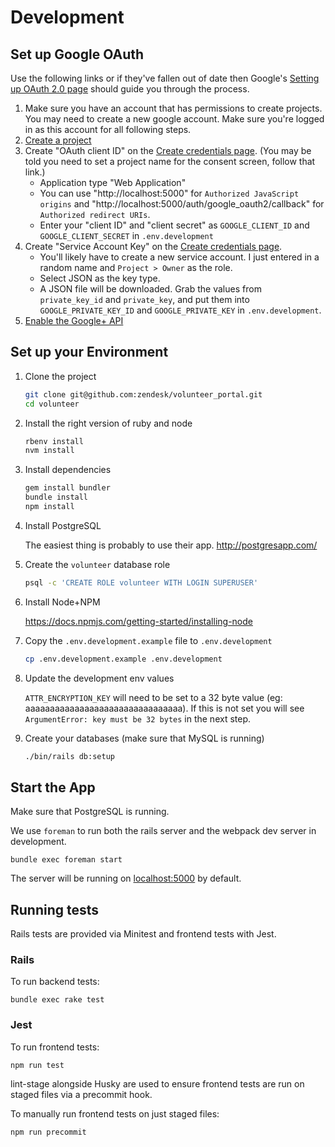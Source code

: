 # Development

## Set up Google OAuth

Use the following links or if they've fallen out of date then Google's [Setting
up OAuth 2.0 page](https://support.google.com/cloud/answer/6158849?hl=en) should
guide you through the process.

1. Make sure you have an account that has permissions to create projects. You
   may need to create a new google account. Make sure you're logged in as this
   account for all following steps.
1. [Create a project](https://console.cloud.google.com/projectcreate)
1. Create "OAuth client ID" on the [Create credentials
   page](https://console.cloud.google.com/apis/credentials). (You may be told
   you need to set a project name for the consent screen, follow that link.)
   * Application type "Web Application"
   * You can use "http://localhost:5000" for `Authorized JavaScript origins` and
     "http://localhost:5000/auth/google_oauth2/callback" for `Authorized
     redirect URIs`.
   * Enter your "client ID" and "client secret" as `GOOGLE_CLIENT_ID` and
   `GOOGLE_CLIENT_SECRET` in `.env.development`
1. Create "Service Account Key" on the [Create credentials
   page](https://console.cloud.google.com/apis/credentials).
   * You'll likely have to create a new service account. I just entered in a
     random name and `Project > Owner` as the role.
   * Select JSON as the key type.
   * A JSON file will be downloaded. Grab the values from `private_key_id` and
     `private_key`, and put them into `GOOGLE_PRIVATE_KEY_ID` and
     `GOOGLE_PRIVATE_KEY` in `.env.development`.
1. [Enable the Google+ API](https://console.developers.google.com/apis/library/plus.googleapis.com/)

## Set up your Environment

1. Clone the project

   ```bash
   git clone git@github.com:zendesk/volunteer_portal.git
   cd volunteer
   ```

1. Install the right version of ruby and node

   ```bash
   rbenv install
   nvm install
   ```

1. Install dependencies

   ```bash
   gem install bundler
   bundle install
   npm install
   ```

1. Install PostgreSQL

   The easiest thing is probably to use their app. http://postgresapp.com/

1. Create the `volunteer` database role

   ```bash
   psql -c 'CREATE ROLE volunteer WITH LOGIN SUPERUSER'
   ```

1. Install Node+NPM

   https://docs.npmjs.com/getting-started/installing-node

1. Copy the `.env.development.example` file to `.env.development`

   ```bash
   cp .env.development.example .env.development
   ```

1. Update the development env values

   `ATTR_ENCRYPTION_KEY` will need to be set to a 32 byte value (eg: aaaaaaaaaaaaaaaaaaaaaaaaaaaaaaaa). If this is not set you will see `ArgumentError: key must be 32 bytes` in the next step.

1. Create your databases (make sure that MySQL is running)

   ```bash
   ./bin/rails db:setup
   ```

## Start the App

Make sure that PostgreSQL is running.

We use `foreman` to run both the rails server and the webpack dev server in development.

```
bundle exec foreman start
```

The server will be running on [localhost:5000](http://localhost:5000/) by default.

## Running tests

Rails tests are provided via Minitest and frontend tests with Jest.

### Rails

To run backend tests:

```
bundle exec rake test
```

### Jest

To run frontend tests:

```
npm run test
```

lint-stage alongside Husky are used to ensure frontend tests are run on staged files via a precommit hook.

To manually run frontend tests on just staged files:

```
npm run precommit
```
